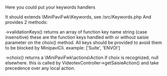 
Here you could put your keywords handlers

It should extends \MiniPaviFwk\Keywords, see /src/Keywords.php
And provides 2 methods:

->validationKeys() returns an array of function key name string (case insensitive)
  these are the function keys handled with or without saisie parameter on the choix() method.
  All keys should be provided to avoid them to be blocked by MinipaviCli.
  example: ['Suite', 'ENVOI']

->choix() returns a \MiniPaviFwk\actions\Action if choix is recognized, null elsewhere.
  this is called by VideotexController->getSaisieAction() and take precedence over any local action.
